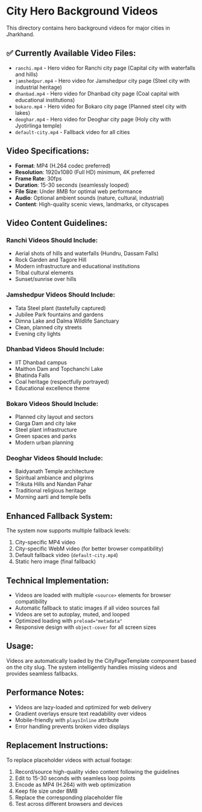 # City Hero Background Videos

This directory contains hero background videos for major cities in Jharkhand.

## ✅ Currently Available Video Files:
- `ranchi.mp4` - Hero video for Ranchi city page (Capital city with waterfalls and hills)
- `jamshedpur.mp4` - Hero video for Jamshedpur city page (Steel city with industrial heritage)
- `dhanbad.mp4` - Hero video for Dhanbad city page (Coal capital with educational institutions)
- `bokaro.mp4` - Hero video for Bokaro city page (Planned steel city with lakes)
- `deoghar.mp4` - Hero video for Deoghar city page (Holy city with Jyotirlinga temple)
- `default-city.mp4` - Fallback video for all cities

## Video Specifications:
- **Format**: MP4 (H.264 codec preferred)
- **Resolution**: 1920x1080 (Full HD) minimum, 4K preferred
- **Frame Rate**: 30fps
- **Duration**: 15-30 seconds (seamlessly looped)
- **File Size**: Under 8MB for optimal web performance
- **Audio**: Optional ambient sounds (nature, cultural, industrial)
- **Content**: High-quality scenic views, landmarks, or cityscapes

## Video Content Guidelines:

### Ranchi Videos Should Include:
- Aerial shots of hills and waterfalls (Hundru, Dassam Falls)
- Rock Garden and Tagore Hill
- Modern infrastructure and educational institutions
- Tribal cultural elements
- Sunset/sunrise over hills

### Jamshedpur Videos Should Include:
- Tata Steel plant (tastefully captured)
- Jubilee Park fountains and gardens
- Dimna Lake and Dalma Wildlife Sanctuary
- Clean, planned city streets
- Evening city lights

### Dhanbad Videos Should Include:
- IIT Dhanbad campus
- Maithon Dam and Topchanchi Lake
- Bhatinda Falls
- Coal heritage (respectfully portrayed)
- Educational excellence theme

### Bokaro Videos Should Include:
- Planned city layout and sectors
- Garga Dam and city lake
- Steel plant infrastructure
- Green spaces and parks
- Modern urban planning

### Deoghar Videos Should Include:
- Baidyanath Temple architecture
- Spiritual ambiance and pilgrims
- Trikuta Hills and Nandan Pahar
- Traditional religious heritage
- Morning aarti and temple bells

## Enhanced Fallback System:
The system now supports multiple fallback levels:
1. City-specific MP4 video
2. City-specific WebM video (for better browser compatibility)
3. Default fallback video (`default-city.mp4`)
4. Static hero image (final fallback)

## Technical Implementation:
- Videos are loaded with multiple `<source>` elements for browser compatibility
- Automatic fallback to static images if all video sources fail
- Videos are set to autoplay, muted, and looped
- Optimized loading with `preload="metadata"`
- Responsive design with `object-cover` for all screen sizes

## Usage:
Videos are automatically loaded by the CityPageTemplate component based on the city slug.
The system intelligently handles missing videos and provides seamless fallbacks.

## Performance Notes:
- Videos are lazy-loaded and optimized for web delivery
- Gradient overlays ensure text readability over videos
- Mobile-friendly with `playsInline` attribute
- Error handling prevents broken video displays

## Replacement Instructions:
To replace placeholder videos with actual footage:
1. Record/source high-quality video content following the guidelines
2. Edit to 15-30 seconds with seamless loop points
3. Encode as MP4 (H.264) with web optimization
4. Keep file size under 8MB
5. Replace the corresponding placeholder file
6. Test across different browsers and devices

